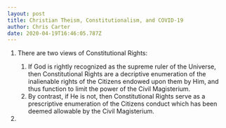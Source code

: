 ```yaml
---
layout: post
title: Christian Theism, Constitutionalism, and COVID-19
author: Chris Carter
date: 2020-04-19T16:46:05.787Z
---
```

1. There are two views of Constitutional Rights:

   1. If God is rightly recognized as the supreme ruler of the Universe, then Constitutional Rights are a decriptive enumeration of the inalienable rights of the Citizens endowed upon them by Him, and thus function to limit the power of the Civil Magisterium.
   2. By contrast, if He is not, then Constitutional Rights serve as a prescriptive enumeration of the Citizens conduct which has been deemed allowable by the Civil Magisterium.
2.